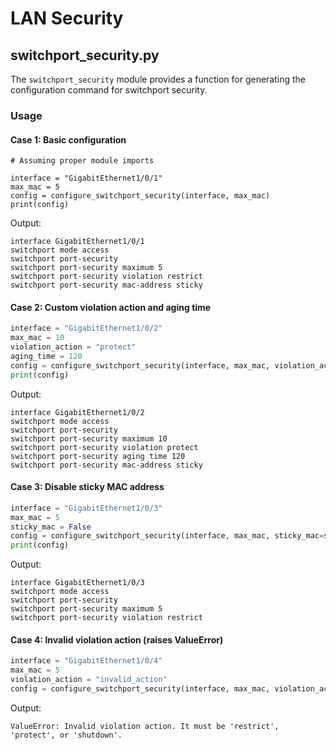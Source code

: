 # LAN Security

## switchport_security.py

The `switchport_security` module provides a function for generating the configuration command for switchport security.

### Usage

#### Case 1: Basic configuration
```
# Assuming proper module imports

interface = "GigabitEthernet1/0/1"
max_mac = 5
config = configure_switchport_security(interface, max_mac)
print(config)
```

Output:
```
interface GigabitEthernet1/0/1
switchport mode access
switchport port-security
switchport port-security maximum 5
switchport port-security violation restrict
switchport port-security mac-address sticky
```

#### Case 2: Custom violation action and aging time
```python
interface = "GigabitEthernet1/0/2"
max_mac = 10
violation_action = "protect"
aging_time = 120
config = configure_switchport_security(interface, max_mac, violation_action, aging_time)
print(config)
```

Output:
```
interface GigabitEthernet1/0/2
switchport mode access
switchport port-security
switchport port-security maximum 10
switchport port-security violation protect
switchport port-security aging time 120
switchport port-security mac-address sticky
```

#### Case 3: Disable sticky MAC address
```python
interface = "GigabitEthernet1/0/3"
max_mac = 5
sticky_mac = False
config = configure_switchport_security(interface, max_mac, sticky_mac=sticky_mac)
print(config)
```

Output:
```
interface GigabitEthernet1/0/3
switchport mode access
switchport port-security
switchport port-security maximum 5
switchport port-security violation restrict
```

#### Case 4: Invalid violation action (raises ValueError)
```python
interface = "GigabitEthernet1/0/4"
max_mac = 5
violation_action = "invalid_action"
config = configure_switchport_security(interface, max_mac, violation_action)
```
Output:
```
ValueError: Invalid violation action. It must be 'restrict', 'protect', or 'shutdown'.
```